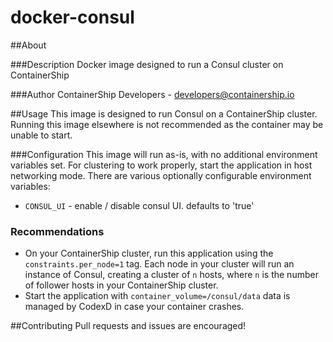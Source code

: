 docker-consul
==============

##About

###Description
Docker image designed to run a Consul cluster on ContainerShip

###Author
ContainerShip Developers - developers@containership.io

##Usage
This image is designed to run Consul on a ContainerShip cluster. Running this image elsewhere is not recommended as the container may be unable to start.

###Configuration
This image will run as-is, with no additional environment variables set. For clustering to work properly, start the application in host networking mode. There are various optionally configurable environment variables:

* `CONSUL_UI` - enable / disable consul UI. defaults to 'true'

### Recommendations
* On your ContainerShip cluster, run this application using the `constraints.per_node=1` tag. Each node in your cluster will run an instance of Consul, creating a cluster of `n` hosts, where `n` is the number of follower hosts in your ContainerShip cluster.
* Start the application with `container_volume=/consul/data` data is managed by CodexD in case your container crashes.

##Contributing
Pull requests and issues are encouraged!
